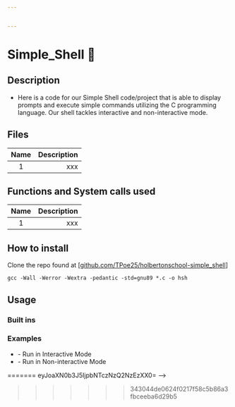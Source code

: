 ```yaml
---


---
```


<h1 id="simple_shell">Simple_Shell 🐚</h1>
<h2 id="description">Description</h2>
<ul>
<li>Here is a code for our Simple Shell code/project that is able to display prompts and execute simple commands utilizing the C programming language. Our shell tackles interactive and non-interactive mode.</li>
</ul>
<h2 id="files">Files</h2>

<table>
<thead>
<tr>
<th align="center">Name</th>
<th align="right">Description</th>
</tr>
</thead>
<tbody>
<tr>
<td align="center">1</td>
<td align="right">xxx</td>
</tr>
</tbody>
</table><h2 id="functions-and-system-calls-used">Functions and System calls used</h2>

<table>
<thead>
<tr>
<th align="center">Name</th>
<th align="right">Description</th>
</tr>
</thead>
<tbody>
<tr>
<td align="center">1</td>
<td align="right">xxx</td>
</tr>
</tbody>
</table><h2 id="how-to-install">How to install</h2>
<p>
Clone the repo found at [<a href="http://github.com/TPoe25/holbertonschool-simple_shell">github.com/TPoe25/holbertonschool-simple_shell</a>]</p>
<pre><code>gcc -Wall -Werror -Wextra -pedantic -std=gnu89 *.c -o hsh
</code></pre>
<h2 id="usage">Usage</h2>
<h3 id="built-ins">Built ins</h3>
<h3 id="examples">Examples</h3>
<ul>
<li>
 - Run in Interactive Mode</li>
<li>
 - Run in Non-interactive Mode</li>
</ul>

<!--stackedit_data:
<<<<<<< HEAD
eyJoaXN0b3J5IjpbMTQwNDQ0MTMzNSwzODkzNjU3ODddfQ==
-->
=======
eyJoaXN0b3J5IjpbNTczNzQ2NzEzXX0=
-->
>>>>>>> 343044de0624f0217f58c5b86a3fbceeba6d29b5
<!--stackedit_data:
eyJoaXN0b3J5IjpbLTE0NzI4NzUwNjZdfQ==
-->